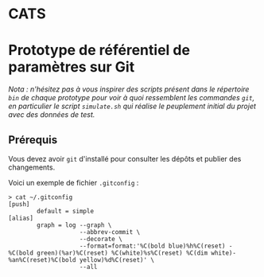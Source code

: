 # CATS
# Prototype de référentiel de paramètres sur Git

*Nota : n'hésitez pas à vous inspirer des scripts présent dans le répertoire `bin` de chaque
        prototype pour voir à quoi ressemblent les commandes `git`, en particulier le script
        `simulate.sh` qui réalise le peuplement initial du projet avec des données de test.*

## Prérequis

Vous devez avoir `git` d'installé pour consulter les dépôts et publier des changements. 

Voici un exemple de fichier `.gitconfig` :

    > cat ~/.gitconfig
    [push]
            default = simple
    [alias]
            graph = log --graph \
                        --abbrev-commit \
                        --decorate \
                        --format=format:'%C(bold blue)%h%C(reset) - %C(bold green)(%ar)%C(reset) %C(white)%s%C(reset) %C(dim white)- %an%C(reset)%C(bold yellow)%d%C(reset)' \
                        --all

